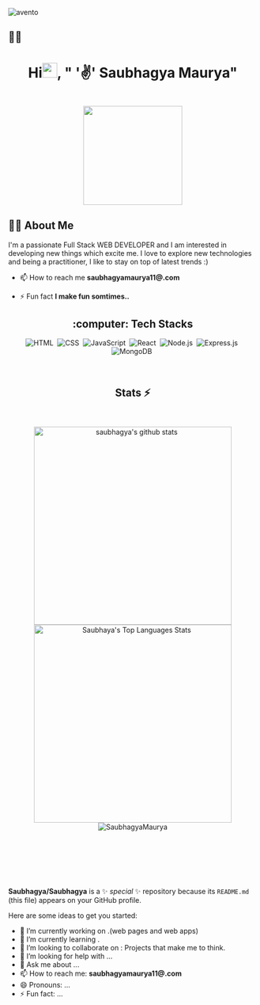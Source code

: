 ![avento](https://user-images.githubusercontent.com/104050919/230783315-438c3860-d944-4344-966f-6d2e032fb8bc.gif)


## 🙋‍♂️ 
#### <h1 align="center">Hi<img src="https://raw.githubusercontent.com/MartinHeinz/MartinHeinz/master/wave.gif" width="30px">, " '✌' Saubhagya Maurya"</h1>

<h1 align="center"><a href="#"><img width="200" height="200" src="https://i.imgur.com/799y5A3.png"/></a></h1>

## 🙋‍♂️ About Me

I'm a passionate Full Stack WEB DEVELOPER  and I am interested in developing new things which excite me. I love  to explore new technologies and being a practitioner, I like to stay on top of latest trends :)

- 📫 How to reach me **saubhagyamaurya11@.com**

- ⚡ Fun fact **I  make  fun somtimes..**


<h2 align="center">:computer: Tech Stacks </h2>

<div align="center">
  
  ![HTML](https://img.shields.io/badge/html5%20-%23E34F26.svg?&style=for-the-badge&logo=html5&logoColor=white)&nbsp;
  ![CSS](https://img.shields.io/badge/css3%20-%231572B6.svg?&style=for-the-badge&logo=css3&logoColor=white)&nbsp;
  ![JavaScript](https://img.shields.io/badge/javascript%20-%23323330.svg?&style=for-the-badge&logo=javascript&logoColor=%23F7DF1E)&nbsp;
  ![React](https://img.shields.io/badge/react%20-%2320232a.svg?&style=for-the-badge&logo=react&logoColor=%2361DAFB)&nbsp;
  ![Node.js](https://img.shields.io/badge/node.js%20-%2343853D.svg?&style=for-the-badge&logo=node.js&logoColor=white)&nbsp;
  ![Express.js](https://img.shields.io/badge/express.js-%23404d59.svg?style=for-the-badge&logo=express&logoColor=%2361DAFB)&nbsp;
  ![MongoDB](https://img.shields.io/badge/MongoDB-%234ea94b.svg?&style=for-the-badge&logo=mongodb&logoColor=white)&nbsp;

 
  
</div> 

<br/>
<h2 align="center">Stats ⚡</h2>
<br>
 
<p display="flex" align="center">
  
  <a href="https://github.com/100saubhagya?tab=repositories">
    <img width="400" height="auto"  alt="saubhagya's github stats" 
         src="https://github-readme-stats.vercel.app/api?username=100saubhagya&show_icons=true&theme=algolia&count_private=true" />
  </a> 
  
  
   <img alt="Saubhaya's Top Languages Stats"  src="https://github-readme-stats.vercel.app/api/top-langs/?username=100saubhagya&hide=smalltalk&theme=algolia&layout=compact" width="400" />



 <img align="center" src="https://github-readme-streak-stats.herokuapp.com/?user=100saubhagya&hide=smalltalk&theme=algolia&layout=compact" alt="SaubhagyaMaurya" />
</p>

<br/> 


<br>
<br>
<br>
<br>



















**Saubhagya/Saubhagya** is a ✨ _special_ ✨ repository because its `README.md` (this file) appears on your GitHub profile.

Here are some ideas to get you started:

- 🔭 I’m currently working on .(web pages and web apps)
- 🌱 I’m currently learning .
- 👯 I’m looking to collaborate on : Projects that make me to think.
- 🤔 I’m looking for help with ...
- 💬 Ask me about ...
- 📫 How to reach me: **saubhagyamaurya11@.com**
- 😄 Pronouns: ...
- ⚡ Fun fact: ...
